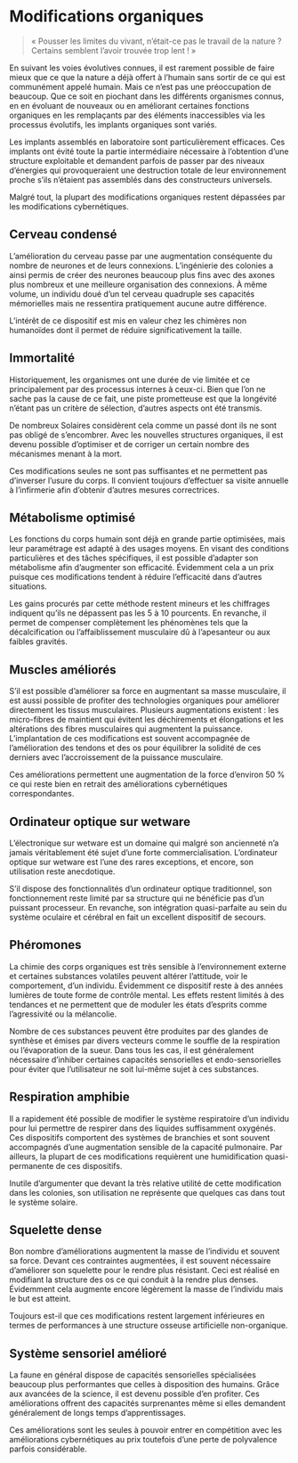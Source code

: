 # Modifications organiques
> « Pousser les limites du vivant, n’était-ce pas le travail de la nature ? Certains semblent l’avoir trouvée trop lent ! »

En suivant les voies évolutives connues, il est rarement possible de faire mieux que ce que la nature a déjà offert à l’humain sans sortir de ce qui est communément appelé humain. Mais ce n’est pas une préoccupation de beaucoup. Que ce soit en piochant dans les différents organismes connus, en en évoluant de nouveaux ou en améliorant certaines fonctions organiques en les rempla&ccedil;ants par des éléments inaccessibles via les processus évolutifs, les implants organiques sont variés.

Les implants assemblés en laboratoire sont particulièrement efficaces. Ces implants ont évité toute la partie intermédiaire nécessaire à l’obtention d’une structure exploitable et demandent parfois de passer par des niveaux d’énergies qui provoqueraient une destruction totale de leur environnement proche s’ils n’étaient pas assemblés dans des constructeurs universels.

Malgré tout, la plupart des modifications organiques restent dépassées par les modifications cybernétiques.

## Cerveau condensé
L’amélioration du cerveau passe par une augmentation conséquente du nombre de neurones et de leurs connexions. L’ingénierie des colonies a ainsi permis de créer des neurones beaucoup plus fins avec des axones plus nombreux et une meilleure organisation des connexions. À même volume, un individu doué d’un tel cerveau quadruple ses capacités mémorielles mais ne ressentira pratiquement aucune autre différence.

L’intérêt de ce dispositif est mis en valeur chez les chimères non humano&iuml;des dont il permet de réduire significativement la taille.

## Immortalité
Historiquement, les organismes ont une durée de vie limitée et ce principalement par des processus internes à ceux-ci. Bien que l’on ne sache pas la cause de ce fait, une piste prometteuse est que la longévité n’étant pas un critère de sélection, d’autres aspects ont été transmis.

De nombreux Solaires considèrent cela comme un passé dont ils ne sont pas obligé de s’encombrer. Avec les nouvelles structures organiques, il est devenu possible d’optimiser et de corriger un certain nombre des mécanismes menant à la mort.

Ces modifications seules ne sont pas suffisantes et ne permettent pas d’inverser l’usure du corps. Il convient toujours d’effectuer sa visite annuelle à l’infirmerie afin d’obtenir d’autres mesures correctrices.

## Métabolisme optimisé
Les fonctions du corps humain sont déjà en grande partie optimisées, mais leur paramétrage est adapté à des usages moyens. En visant des conditions particulières et des tâches spécifiques, il est possible d’adapter son métabolisme afin d’augmenter son efficacité. Évidemment cela a un prix puisque ces modifications tendent à réduire l’efficacité dans d’autres situations.

Les gains procurés par cette méthode restent mineurs et les chiffrages indiquent qu’ils ne dépassent pas les 5 à 10 pourcents. En revanche, il permet de compenser complètement les phénomènes tels que la décalcification ou l’affaiblissement musculaire d&ucirc; à l’apesanteur ou aux faibles gravités.

## Muscles améliorés
S’il est possible d’améliorer sa force en augmentant sa masse musculaire, il est aussi possible de profiter des technologies organiques pour améliorer directement les tissus musculaires. Plusieurs augmentations existent : les micro-fibres de maintient qui évitent les déchirements et élongations et les altérations des fibres musculaires qui augmentent la puissance. L’implantation de ces modifications est souvent accompagnée de l’amélioration des tendons et des os pour équilibrer la solidité de ces derniers avec l’accroissement de la puissance musculaire.

Ces améliorations permettent une augmentation de la force d’environ 50 % ce qui reste bien en retrait des améliorations cybernétiques correspondantes.

## Ordinateur optique sur wetware
L’électronique sur wetware est un domaine qui malgré son ancienneté n’a jamais véritablement été sujet d’une forte commercialisation. L’ordinateur optique sur wetware est l’une des rares exceptions, et encore, son utilisation reste anecdotique.

S’il dispose des fonctionnalités d’un ordinateur optique traditionnel, son fonctionnement reste limité par sa structure qui ne bénéficie pas d’un puissant processeur. En revanche, son intégration quasi-parfaite au sein du système oculaire et cérébral en fait un excellent dispositif de secours.

## Phéromones
La chimie des corps organiques est très sensible à l’environnement externe et certaines substances volatiles peuvent altérer l’attitude, voir le comportement, d’un individu. Évidemment ce dispositif reste à des années lumières de toute forme de contrôle mental. Les effets restent limités à des tendances et ne permettent que de moduler les états d’esprits comme l’agressivité ou la mélancolie.

Nombre de ces substances peuvent être produites par des glandes de synthèse et émises par divers vecteurs comme le souffle de la respiration ou l’évaporation de la sueur. Dans tous les cas, il est généralement nécessaire d’inhiber certaines capacités sensorielles et endo-sensorielles pour éviter que l’utilisateur ne soit lui-même sujet à ces substances.

## Respiration amphibie
Il a rapidement été possible de modifier le système respiratoire d’un individu pour lui permettre de respirer dans des liquides suffisamment oxygénés. Ces dispositifs comportent des systèmes de branchies et sont souvent accompagnés d’une augmentation sensible de la capacité pulmonaire. Par ailleurs, la plupart de ces modifications requièrent une humidification quasi-permanente de ces dispositifs.

Inutile d’argumenter que devant la très relative utilité de cette modification dans les colonies, son utilisation ne représente que quelques cas dans tout le système solaire.

## Squelette dense
Bon nombre d’améliorations augmentent la masse de l’individu et souvent sa force. Devant ces contraintes augmentées, il est souvent nécessaire d’améliorer son squelette pour le rendre plus résistant. Ceci est réalisé en modifiant la structure des os ce qui conduit à la rendre plus denses. Évidemment cela augmente encore légèrement la masse de l’individu mais le but est atteint.

Toujours est-il que ces modifications restent largement inférieures en termes de performances à une structure osseuse artificielle non-organique.

## Système sensoriel amélioré
La faune en général dispose de capacités sensorielles spécialisées beaucoup plus performantes que celles à disposition des humains. Grâce aux avancées de la science, il est devenu possible d’en profiter. Ces améliorations offrent des capacités surprenantes même si elles demandent généralement de longs temps d’apprentissages.

Ces améliorations sont les seules à pouvoir entrer en compétition avec les améliorations cybernétiques au prix toutefois d’une perte de polyvalence parfois considérable.